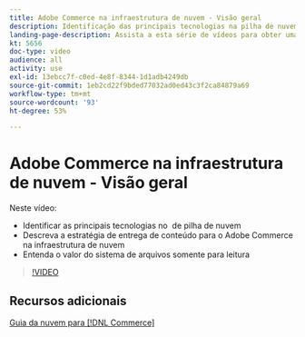 ```yaml
---
title: Adobe Commerce na infraestrutura de nuvem - Visão geral
description: Identificação das principais tecnologias na pilha de nuvem. Descrição da estratégia de entrega de conteúdo do Adobe Commerce. Entenda o valor do sistema de arquivos somente para leitura.
landing-page-description: Assista a esta série de vídeos para obter uma introdução sobre a infraestrutura em nuvem usada para implantar e gerenciar o Adobe Commerce.
kt: 5656
doc-type: video
audience: all
activity: use
exl-id: 13ebcc7f-c0ed-4e8f-8344-1d1adb4249db
source-git-commit: 1eb2cd22f9bded77032ad0ed43c3f2ca84879a69
workflow-type: tm+mt
source-wordcount: '93'
ht-degree: 53%

---
```


# Adobe Commerce na infraestrutura de nuvem - Visão geral

Neste vídeo:

- Identificar as principais tecnologias no &#x200B; de pilha de nuvem
- Descreva a estratégia de entrega de conteúdo para o Adobe Commerce na infraestrutura de nuvem
- Entenda o valor do sistema de arquivos somente para leitura

>[!VIDEO](https://video.tv.adobe.com/v/35298?quality=12&learn=on)

## Recursos adicionais

[Guia da nuvem para [!DNL Commerce]](https://devdocs.magento.com/cloud/bk-cloud.html)
